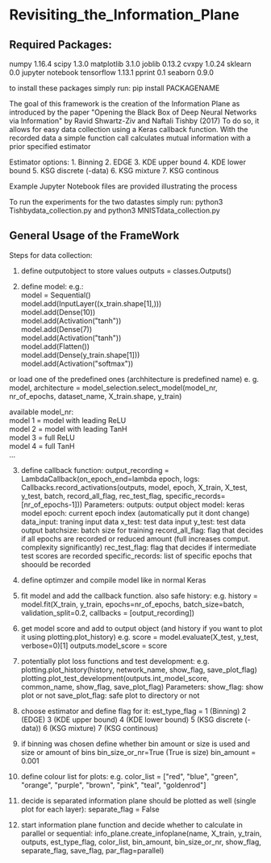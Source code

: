 # Revisiting_the_Information_Plane

## Required Packages:

numpy 1.16.4
scipy 1.3.0
matplotlib 3.1.0
joblib 0.13.2
cvxpy 1.0.24
sklearn 0.0
jupyter notebook
tensorflow 1.13.1
pprint 0.1
seaborn 0.9.0

to install these packages simply run:
pip install PACKAGENAME


The goal of this framework is the creation of the Information Plane as introduced by the paper "Opening the Black Box of Deep Neural Networks via Information" by Ravid Shwartz-Ziv and
Naftali Tishby (2017)
To do so, it allows for easy data collection using a Keras callback function.
With the recorded data a simple function call calculates mutual information with a prior specified
estimator

Estimator options:
    1. Binning
    2. EDGE
    3. KDE upper bound
    4. KDE lower bound
    5. KSG discrete (-data)
    6. KSG mixture
    7. KSG continous
    

Example Jupyter Notebook files are provided illustrating the process

To run the experiments for the two datastes simply run:
python3 Tishbydata_collection.py and python3 MNISTdata_collection.py


## General Usage of the FrameWork

Steps for data collection:
1. define outputobject to store values
    outputs = classes.Outputs()

2. define model:
e.g.:<br/>
         model = Sequential()<br/>
         model.add(InputLayer((x_train.shape[1],)))<br/>
         model.add(Dense(10))<br/>
         model.add(Activation("tanh"))<br/>
         model.add(Dense(7))<br/>
         model.add(Activation("tanh"))<br/>
         model.add(Flatten())<br/>
         model.add(Dense(y_train.shape[1]))<br/>
         model.add(Activation("softmax"))

or load one of the predefined ones (archhitecture is predefined name)
e. g. model, architecture = model_selection.select_model(model_nr, nr_of_epochs, dataset_name, X_train.shape, y_train)
          
available model_nr: <br/>
model 1 = model with leading ReLU<br/>
model 2 = model with leading TanH<br/>
model 3 = full ReLU<br/>
model 4 = full TanH<br/>
                                   ...
            
3. define callback function:
    output_recording = LambdaCallback(on_epoch_end=lambda epoch,
                                   logs: Callbacks.record_activations(outputs, model, epoch,
                                                               X_train, X_test, y_test, batch,
                                                               record_all_flag, rec_test_flag,
                                                               specific_records=[nr_of_epochs-1]))
    Parameters: outputs: output object
                model: keras model
                epoch: current epoch index (automatically put it dont change)
                data_input: traning input data
                x_test: test data input
                y_test: test data output
                batchsize: batch size for training
                record_all_flag: flag that decides if all epochs are recorded or
                                 reduced amount (full increases comput. complexity significantly)
                rec_test_flag: flag that decides if intermediate test scores are recorded
                specific_records: list of specific epochs that shoould be recorded                   
                
4. define optimzer and compile model like in normal Keras

5. fit model and add the callback function. also safe history:
    e.g. history = model.fit(X_train, y_train, epochs=nr_of_epochs, batch_size=batch,
                        validation_split=0.2, callbacks = [output_recording])
                                                               
6. get model score and add to output object
   (and history if you want to plot it using plotting.plot_history)
    e.g.
    score = model.evaluate(X_test, y_test, verbose=0)[1]
    outputs.model_score = score                                                     
                                                                                    
7. potentially plot loss functions and test development:                                                       e.g.  plotting.plot_history(history, network_name, show_flag, save_plot_flag)
                plotting.plot_test_development(outputs.int_model_score, common_name, show_flag,
                                               save_plot_flag)
          Parameters: 
              show_flag: show plot or not
              save_plot_flag: safe plot to directory or not
                                                               
8. choose estimator and define flag for it:
    est_type_flag = 1 (Binning)
                    2 (EDGE)
                    3 (KDE upper bound)
                    4 (KDE lower bound)
                    5 (KSG discrete (-data))
                    6 (KSG mixture)
                    7 (KSG continous)
                    
9. if binning was chosen define whether bin amount or size is used and size or amount of bins
    bin_size_or_nr=True (True is size)
    bin_amount = 0.001
    
10. define colour list for plots:
     e.g. color_list = ["red", "blue", "green", "orange", "purple",
                        "brown", "pink", "teal", "goldenrod"]
   
11. decide is separated information plane should be plotted as well (single plot for each layer):
     separate_flag = False
                                                               
12. start information plane function and decide whether to calculate in parallel or sequential:
    info_plane.create_infoplane(name, X_train, y_train, outputs,
                                est_type_flag, color_list, bin_amount,
                                bin_size_or_nr, show_flag,
                                separate_flag,
                                save_flag, par_flag=parallel)
